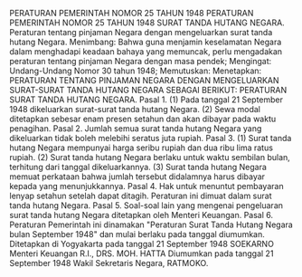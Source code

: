  PERATURAN PEMERINTAH NOMOR 25 TAHUN 1948 PERATURAN PEMERINTAH NOMOR 25 TAHUN 1948 SURAT TANDA HUTANG NEGARA. Peraturan tentang pinjaman Negara dengan mengeluarkan surat tanda hutang Negara.
Menimbang:
 Bahwa guna menjamin keselamatan Negara dalam menghadapi keadaan bahaya yang memuncak, perlu mengadakan peraturan tentang pinjaman Negara dengan masa pendek;
Mengingat:
 Undang-Undang Nomor 30 tahun 1948; Memutuskan: Menetapkan: PERATURAN TENTANG PINJAMAN NEGARA DENGAN MENGELUARKAN SURAT-SURAT TANDA HUTANG NEGARA SEBAGAI BERIKUT: PERATURAN SURAT TANDA HUTANG NEGARA. Pasal 1.
(1) Pada tanggal 21 September 1948 dikeluarkan surat-surat tanda hutang Negara.
(2) Sewa modal ditetapkan sebesar enam presen setahun dan akan dibayar pada waktu penagihan. Pasal 2. Jumlah semua surat tanda hutang Negara yang dikeluarkan tidak boleh melebihi seratus juta rupiah. Pasal 3.
(1) Surat tanda hutang Negara mempunyai harga seribu rupiah dan dua ribu lima ratus rupiah.
(2) Surat tanda hutang Negara berlaku untuk waktu sembilan bulan, terhitung dari tanggal dikeluarkannya.
(3) Surat tanda hutang Negara memuat perkataan bahwa jumlah tersebut didalamnya harus dibayar kepada yang menunjukkannya. Pasal 4. Hak untuk menuntut pembayaran lenyap setahun setelah dapat ditagih. Peraturan ini dimuat dalam surat tanda hutang Negara. Pasal 5. Soal-soal lain yang mengenai pengeluaran surat tanda hutang Negara ditetapkan oleh Menteri Keuangan. Pasal 6. Peraturan Pemerintah ini dinamakan "Peraturan Surat Tanda Hutang Negara bulan September 1948" dan mulai berlaku pada tanggal diumumkan. Ditetapkan di Yogyakarta pada tanggal 21 September 1948 SOEKARNO Menteri Keuangan R.I., DRS. MOH. HATTA Diumumkan pada tanggal 21 September 1948 Wakil Sekretaris Negara, RATMOKO.